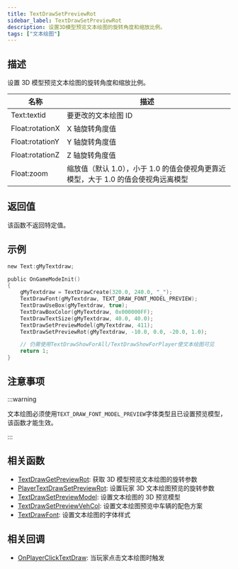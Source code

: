 ```yaml
---
title: TextDrawSetPreviewRot
sidebar_label: TextDrawSetPreviewRot
description: 设置3D模型预览文本绘图的旋转角度和缩放比例。
tags: ["文本绘图"]
---
```


## 描述

设置 3D 模型预览文本绘图的旋转角度和缩放比例。

| 名称            | 描述                                                                                   |
| --------------- | -------------------------------------------------------------------------------------- |
| Text:textid     | 要更改的文本绘图 ID                                                                    |
| Float:rotationX | X 轴旋转角度值                                                                         |
| Float:rotationY | Y 轴旋转角度值                                                                         |
| Float:rotationZ | Z 轴旋转角度值                                                                         |
| Float:zoom      | 缩放值（默认 1.0），小于 1.0 的值会使视角更靠近模型，大于 1.0 的值会使视角远离模型 |

## 返回值

该函数不返回特定值。

## 示例

```c
new Text:gMyTextdraw;

public OnGameModeInit()
{
    gMyTextdraw = TextDrawCreate(320.0, 240.0, "_");
    TextDrawFont(gMyTextdraw, TEXT_DRAW_FONT_MODEL_PREVIEW);
    TextDrawUseBox(gMyTextdraw, true);
    TextDrawBoxColor(gMyTextdraw, 0x000000FF);
    TextDrawTextSize(gMyTextdraw, 40.0, 40.0);
    TextDrawSetPreviewModel(gMyTextdraw, 411);
    TextDrawSetPreviewRot(gMyTextdraw, -10.0, 0.0, -20.0, 1.0);

    // 仍需使用TextDrawShowForAll/TextDrawShowForPlayer使文本绘图可见
    return 1;
}
```

## 注意事项

:::warning

文本绘图必须使用`TEXT_DRAW_FONT_MODEL_PREVIEW`字体类型且已设置预览模型，该函数才能生效。

:::

## 相关函数

- [TextDrawGetPreviewRot](TextDrawGetPreviewRot): 获取 3D 模型预览文本绘图的旋转参数
- [PlayerTextDrawSetPreviewRot](PlayerTextDrawSetPreviewRot): 设置玩家 3D 文本绘图预览的旋转参数
- [TextDrawSetPreviewModel](TextDrawSetPreviewModel): 设置文本绘图的 3D 预览模型
- [TextDrawSetPreviewVehCol](TextDrawSetPreviewVehCol): 设置文本绘图预览中车辆的配色方案
- [TextDrawFont](TextDrawFont): 设置文本绘图的字体样式

## 相关回调

- [OnPlayerClickTextDraw](../callbacks/OnPlayerClickTextDraw): 当玩家点击文本绘图时触发
